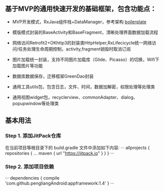 ## 基于MVP的通用快速开发的基础框架，包含功能点：

+ MVP开发模式，RxJava组件栈+DataManager，参考架构 [boilerplate](https://github.com/ribot/android-boilerplate)

+ 模版模式封装的BaseActivity和BaseFragment，清晰处理界面数据加载流程

+ 网络访问Retrofit2+OKhttp3的封装类HttpHelper,RxLifecicycle统一网络访问/任务处理生命周期控制，activity,fragment销毁时取消订阅

+ 图片加载统一封装，支持不同图片加载库（Glide、Picasso）的切换，Wifi下加载图片等功能

+ 数据库数据保存，迁移框架GreenDao封装

+ 通用工具utils包，包含日志，文件、时间，数据加解密，权限处理等处理类

+ 通用视图widget包，recyclerview、commonAdapter、dialog、popupwindow等处理类


 ## 基本用法
 ### Step 1. 添加JitPack仓库 
 在当前项目等根目录下的 build.gradle 文件中添加如下内容:
···
allprojects {
    repositories {
        ...
        maven { url "https://jitpack.io" }
    }
}
···

### Step 2. 添加项目依赖
···
dependencies {
        compile 'com.github.pengliangAndroid:appframework:1.4'
}
···
